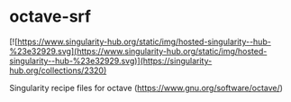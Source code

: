 # octave-srf

[![https://www.singularity-hub.org/static/img/hosted-singularity--hub-%23e32929.svg](https://www.singularity-hub.org/static/img/hosted-singularity--hub-%23e32929.svg)](https://singularity-hub.org/collections/2320)

Singularity recipe files for octave (https://www.gnu.org/software/octave/)
